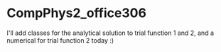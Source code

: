 # CompPhys2_office306

I'll add classes for the analytical solution to trial function 1 and 2, and a numerical for trial function 2 today :)
